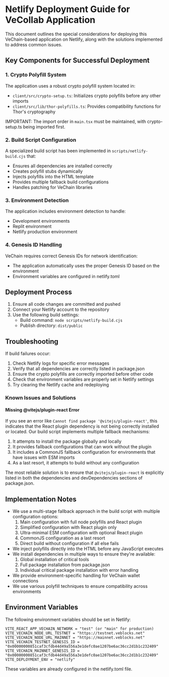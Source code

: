 # Netlify Deployment Guide for VeCollab Application

This document outlines the special considerations for deploying this VeChain-based application on Netlify, along with the solutions implemented to address common issues.

## Key Components for Successful Deployment

### 1. Crypto Polyfill System

The application uses a robust crypto polyfill system located in:
- `client/src/crypto-setup.ts`: Initializes crypto polyfills before any other imports
- `client/src/lib/thor-polyfills.ts`: Provides compatibility functions for Thor's cryptography

IMPORTANT: The import order in `main.tsx` must be maintained, with crypto-setup.ts being imported first.

### 2. Build Script Configuration

A specialized build script has been implemented in `scripts/netlify-build.cjs` that:
- Ensures all dependencies are installed correctly
- Creates polyfill stubs dynamically
- Injects polyfills into the HTML template
- Provides multiple fallback build configurations
- Handles patching for VeChain libraries

### 3. Environment Detection

The application includes environment detection to handle:
- Development environments
- Replit environment
- Netlify production environment

### 4. Genesis ID Handling

VeChain requires correct Genesis IDs for network identification:
- The application automatically uses the proper Genesis ID based on the environment
- Environment variables are configured in netlify.toml

## Deployment Process

1. Ensure all code changes are committed and pushed
2. Connect your Netlify account to the repository
3. Use the following build settings:
   - Build command: `node scripts/netlify-build.cjs`
   - Publish directory: `dist/public`

## Troubleshooting

If build failures occur:
1. Check Netlify logs for specific error messages
2. Verify that all dependencies are correctly listed in package.json
3. Ensure the crypto polyfills are correctly imported before other code
4. Check that environment variables are properly set in Netlify settings
5. Try clearing the Netlify cache and redeploying

### Known Issues and Solutions

#### Missing @vitejs/plugin-react Error
If you see an error like `Cannot find package '@vitejs/plugin-react'`, this indicates that the React plugin dependency is not being correctly installed or located. Our build script implements multiple fallback mechanisms:

1. It attempts to install the package globally and locally
2. It provides fallback configurations that can work without the plugin
3. It includes a CommonJS fallback configuration for environments that have issues with ESM imports
4. As a last resort, it attempts to build without any configuration

The most reliable solution is to ensure that `@vitejs/plugin-react` is explicitly listed in both the dependencies and devDependencies sections of package.json.

## Implementation Notes

- We use a multi-stage fallback approach in the build script with multiple configuration options:
  1. Main configuration with full node polyfills and React plugin
  2. Simplified configuration with React plugin only
  3. Ultra-minimal ESM configuration with optional React plugin
  4. CommonJS configuration as a last resort
  5. Direct build without configuration if all else fails
- We inject polyfills directly into the HTML before any JavaScript executes
- We install dependencies in multiple ways to ensure they're available:
  1. Global installation of critical tools
  2. Full package installation from package.json
  3. Individual critical package installation with error handling
- We provide environment-specific handling for VeChain wallet connections
- We use various polyfill techniques to ensure compatibility across environments

## Environment Variables

The following environment variables should be set in Netlify:

```
VITE_REACT_APP_VECHAIN_NETWORK = "test" (or "main" for production)
VITE_VECHAIN_NODE_URL_TESTNET = "https://testnet.veblocks.net"
VITE_VECHAIN_NODE_URL_MAINNET = "https://mainnet.veblocks.net"
VITE_VECHAIN_TESTNET_GENESIS_ID = "0x00000000851caf3cfdb44d49a556a3e1defc0ae1207be6ac36cc2d1b1c232409"
VITE_VECHAIN_MAINNET_GENESIS_ID = "0x00000000851caf3cfdb44d49a556a3e1defc0ae1207be6ac36cc2d1b1c232409"
VITE_DEPLOYMENT_ENV = "netlify"
```

These variables are already configured in the netlify.toml file.